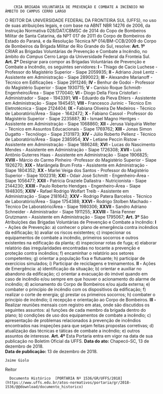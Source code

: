         CRIA BRIGADA VOLUNTÁRIA DE PREVENÇÃO E COMBATE A INCÊNDIO NO ÂMBITO DO CAMPUS CERRO LARGO  

 O REITOR DA UNIVERSIDADE FEDERAL DA FRONTEIRA SUL (UFFS), no uso de suas atribuições legais, e com base na ABNT NBR 14276 de 2006, da Instrução Normativa 028/DAT/CBMSC de 2014 do Copo de Bombeiros Militar de Santa Catarina, da NPT 017 de 2011 do Corpo de Bombeiros do Estado do Paraná, e da Resolução Técnica Nº 014/BM-CCB/2009 do Corpo de Bombeiros da Brigada Militar de Rio Grande do Sul, resolve:   **Art. 1º**  CRIAR as Brigadas Voluntárias de Prevenção e Combate a Incêndio, no âmbito do *Campus*  Cerro Largo da Universidade Federal da Fronteia Sul.   **Art. 2º**  Designar para compor as Brigadas Voluntárias de Prevenção e Combate a Incêndio, os seguintes servidores: **I -**  Thiago de Cacio Luchese - Professor do Magistério Superior - Siape 2059935; **II -**  Adriano José Lentz - Assistente em Administração - Siape 2890023; **III -**  Alexandre Marianoff - Técnico em Edificações - Siape 2911246; **IV -**  Benhur de Godoi - Professor do Magistério Superior - Siape 1930715; **V -**  Canísio Roque Schmidt- Engenheiro/Área - Siape 1770040; **VI -**  Diogo Della Flora Cristofari - Administrador - Siape - 1943391; **VII -**  Eduardo da Pieva Ehlers - Assistente em Administração - Siape 1945451; **VIII -**  Francesco Jurinic - Técnico Em Eletrotécnica - Siape 2124404; **IX -**  Fabiana Oliveira De Medeiros - Técnico de Laboratório/Área - Siape - 1642472; **X -**  Fabiano Cassol - Professor do Magistério Superior - Siape 2235887; **XI -**  Ismael Magno Hentges - Assistente em Administração - Siape 1068860; **XII -**  Jerusa Valquíria Welter - Técnico em Assuntos Educacionais - Siape 1769762; **XIII -**  Jonas Simon Dugatto - Tecnólogo - Siape 2131973; **XIV -**  Júlio Roberto Pellenz - Técnico de Laboratório/Área - Siape 2385954; **XV -**  Letiane Peccin Ristow - Assistente em Administração - Siape 1886248; **XVI -**  Lucas do Nascimento Mendes - Assistente em Administração - Siape 1726308; **XVII -**  Luís Antônio Guterres Haas - Assistente em Administração - Siape 1906825; **XVIII -**  Márcio do Carmo Pinheiro -Professor do Magistério Superior - Siape 1926270; **XIX -**  Mariângela Brum Frota - Assistente em Administração - Siape 1804352; **XX -**  Marlei Veiga dos Santos - Professor do Magistério Superior - Siape 1002318; **XXI -**  Odair José Schmitt - Engenheiro-Área - Siape 1056477; **XXII -**  Patrícia Graziele Dallastra - Nutricionista - Siape 2144230; **XXIII -**  Paulo Roberto Hendges - Engenheiro-Área - Siape 1948305; **XXIV -**  Rafael Rodrigo Wolfart Treib - Assistente em Administração - Siape 2181642; **XXV -**  Rodrigo Patera Barcelos - Técnico de Laboratório/Área - Siape 1754388; **XXVI -**  Rodrigo Stolben Machado - Técnico De Laboratório/Área - Siape 1980306; **XXVII -**  Sandro Adriano Schneider - Administrador - Siape 1911255; **XXVIII -**  Tânia Fenner Grutzmann - Assistente em Administração - Siape 1795067;   **Art. 3º**  São Atribuições das Brigadas Voluntárias de Prevenção e Combate a Incêndio: **I -**  Ações de Prevenção: a) conhecer o plano de emergência contra incêndios da edificação; b) avaliar os riscos existentes; c) inspecionar os equipamentos de combate a incêndio, primeiros socorros e outros existentes na edificação da planta; d) inspecionar rotas de fuga; e) elaborar relatório das irregularidades encontradas no tocante a prevenção e proteção contra incêndios; f) encaminhar o relatório aos setores competentes; g) orientar a população fixa e flutuante; h) participar de exercícios simulados; i) Participar de reciclagens e treinamentos. **II -**  Ações de Emergência: a) identificação da situação; b) orientar e auxiliar no abandono da edificação; c) orientar a evacuação do imóvel quando em caso de incêndio e/ou sempre em que houver o acionamento do alarme de incêndio; d) acionamento do Corpo de Bombeiros e/ou ajuda externa; e) combater o princípio de incêndio com os dispositivos da edificação; f) realizar o corte de energia; g) prestar os primeiros socorros; h) combater o princípio de incêndio; i) recepção e orientação ao Corpo de Bombeiros. **III -**  Realizar reuniões mensais com registro em atas, onde são discutidos os seguintes assuntos: a) funções de cada membro da brigada dentro do plano; b) condições de uso dos equipamentos de combate a incêndio; c) apresentação de problemas relacionados à prevenção de incêndios encontrados nas inspeções para que sejam feitas propostas corretivas; d) atualização das técnicas e táticas de combate a incêndio; e) outros assuntos de interesse.   **Art. 4º**  Esta Portaria entra em vigor na data de sua publicação no Boletim Oficial da UFFS.      **Data do ato:** Chapecó-SC, 13 de dezembro de 2018.   
 **Data de publicação:**  13 de dezembro de 2018. 

    Jaime Giolo   
 Reitor 

      Documento Histórico  [PORTARIA Nº 1536/GR/UFFS/2018](https://www.uffs.edu.br/atos-normativos/portaria/gr/2018-1536/@@download/documento_historico)     
      